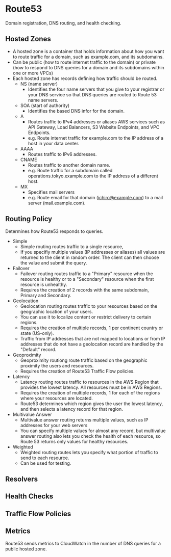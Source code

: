 # Route53

Domain registration, DNS routing, and health checking.

## Hosted Zones

* A hosted zone is a container that holds information about how you want to route traffic for a domain, such as example.com, and its subdomains.
* Can be public (how to route internet traffic to the domain) or private (how to respond to DNS queries for a domain and its subdomains within one or more VPCs)
* Each hosted zone has records defining how traffic should be routed. 
    * NS (name server)
        * Identifies the four name servers that you give to your registrar or your DNS service so that DNS queries are routed to Route 53 name servers.
    * SOA (start of authority)
        * Identifies the based DNS infor for the domain. 
    * A 
        * Routes traffic to IPv4 addresses or aliases AWS services such as API Gateway, Load Balancers, S3 Website Endpoints, and VPC Endpoints.
        * e.g. Route internet traffic for example.com to the IP address of a host in your data center.
    * AAAA 
        * Routes traffic to IPv6 addresses.
    * CNAME
        * Routes traffic to another domain name. 
        * e.g. Route traffic for a subdomain called operations.tokyo.example.com to the IP address of a different host.
    * MX
        * Specifies mail servers
        * e.g. Route email for that domain (ichiro@example.com) to a mail server (mail.example.com).  

## Routing Policy

Determines how Route53 responds to queries.

* Simple
    * Simple routing routes traffic to a single resource,
    * If you specifiy multiple values (IP addresses or aliases) all values are returned to the client in random order. The client can then choose the value and submit the query.
* Failover
    * Failover routing routes traffic to a "Primary" resource when the resource is healthy or to a "Secondary" resource when the first resource is unhealthy.
    * Requires the creation of 2 records with the same subdomain, Primary and Secondary.
* Geolocation
    * Geolocation routing routes traffic to your resources based on the geographic location of your users.
    * You can use it to localize content or restrict delivery to certain regions.
    * Requires the creation of multiple records, 1 per continent country or state (US-only).
    * Traffic from IP addresses that are not mapped to locations or from IP addresses that do not have a geolocation record are handled by the "Default" record. 
* Geoproximity
    * Geoproximity routiong route traffic based on the geographic proximity the users and resources.
    * Requires the creation of Route53 Traffic Flow policies.
* Latency
    * Latency routing routes traffic to resources in the AWS Region that provides the lowest latency. All resources must be in AWS Regions.
    * Requires the creation of multiple records, 1 for each of the regions where your resources are located.
    * Route53 determines which region gives the user the lowest latency, and then selects a latency record for that region.
* Multivalue Answer 
    * Multivalue answer routing returns multiple values, such as IP addresses for your web servers
    * You can specify multiple values for almost any record, but multivalue answer routing also lets you check the health of each resource, so Route 53 returns only values for healthy resources. 
* Weighted
    * Weighted routing routes lets you specify what portion of traffic to send to each resource.
    * Can be used for testing.

## Resolvers

## Health Checks

## Traffic Flow Policies

## Metrics

Route53 sends metrics to CloudWatch in the number of DNS queries for a public hosted zone.



